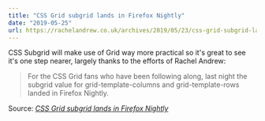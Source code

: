 ```yaml
---
title: "CSS Grid subgrid lands in Firefox Nightly"
date: "2019-05-25"
url: https://rachelandrew.co.uk/archives/2019/05/23/css-grid-subgrid-lands-in-firefox-nightly/
---
```


CSS Subgrid will make use of Grid way more practical so it's great to see it's one step nearer, largely thanks to the efforts of Rachel Andrew:

> For the CSS Grid fans who have been following along, last night the subgrid value for grid-template-columns and grid-template-rows landed in Firefox Nightly.

Source: _[CSS Grid subgrid lands in Firefox Nightly](https://rachelandrew.co.uk/archives/2019/05/23/css-grid-subgrid-lands-in-firefox-nightly/)_
